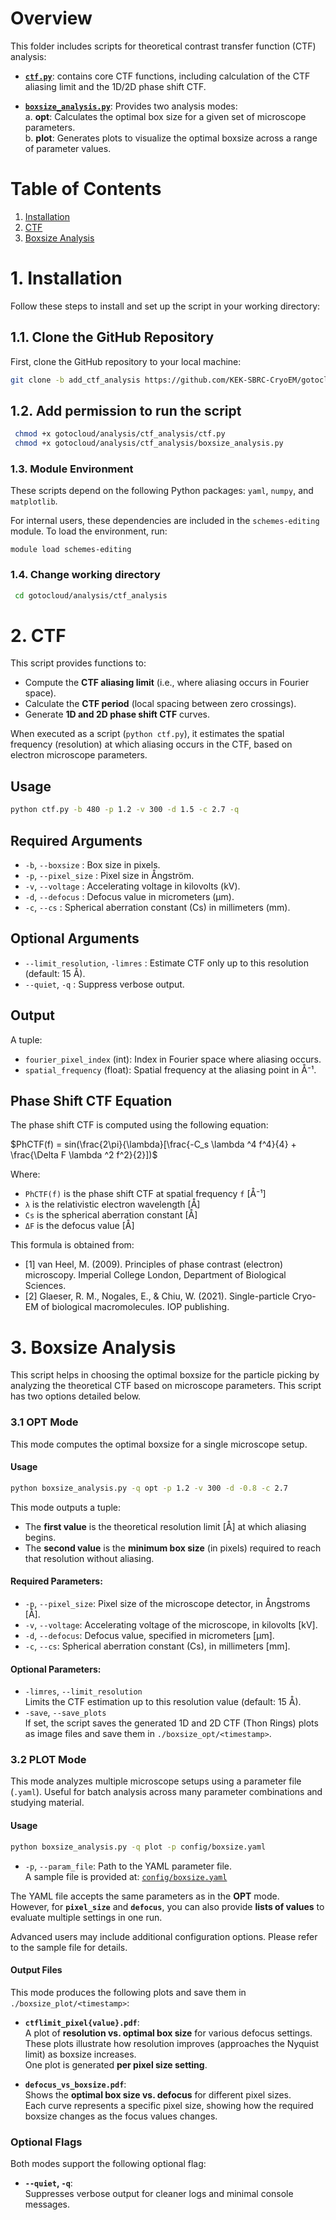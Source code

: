 # Overview

This folder includes scripts for theoretical contrast transfer function (CTF) analysis:

- **[`ctf.py`](./ctf.py)**: contains core CTF functions, including calculation of the CTF aliasing limit and the 1D/2D phase shift CTF.

- **[`boxsize_analysis.py`](./boxsize_analysis.py)**: Provides two analysis modes:  
  a. **opt**: Calculates the optimal box size for a given set of microscope parameters.  
  b. **plot**: Generates plots to visualize the optimal boxsize across a range of parameter values.


# Table of Contents
1. [Installation](#1-installation)
2. [CTF](#2-ctf)  
3. [Boxsize Analysis](#2-boxsize-analysis)  

# 1. Installation

Follow these steps to install and set up the script in your working directory:

## 1.1. Clone the GitHub Repository

First, clone the GitHub repository to your local machine:

```bash
git clone -b add_ctf_analysis https://github.com/KEK-SBRC-CryoEM/gotocloud.git
```

## 1.2. Add permission to run the script
```bash
 chmod +x gotocloud/analysis/ctf_analysis/ctf.py
 chmod +x gotocloud/analysis/ctf_analysis/boxsize_analysis.py
 ```

### 1.3. Module Environment

These scripts depend on the following Python packages: `yaml`, `numpy`, and `matplotlib`.

For internal users, these dependencies are included in the `schemes-editing` module. To load the environment, run:

```
module load schemes-editing
```

### 1.4. Change working directory
```bash
 cd gotocloud/analysis/ctf_analysis
 ```

# 2. CTF

This script provides functions to:

- Compute the **CTF aliasing limit** (i.e., where aliasing occurs in Fourier space).
- Calculate the **CTF period** (local spacing between zero crossings).
- Generate **1D and 2D phase shift CTF** curves.

When executed as a script (`python ctf.py`), it estimates the spatial frequency (resolution) at which aliasing occurs in the CTF, based on electron microscope parameters.

## Usage

```bash
python ctf.py -b 480 -p 1.2 -v 300 -d 1.5 -c 2.7 -q
```

## Required Arguments

- `-b`, `--boxsize`           : Box size in pixels.
- `-p`, `--pixel_size`        : Pixel size in Ångström.
- `-v`, `--voltage`           : Accelerating voltage in kilovolts (kV).
- `-d`, `--defocus`           : Defocus value in micrometers (µm).
- `-c`, `--cs`                : Spherical aberration constant (Cs) in millimeters (mm).

## Optional Arguments

- `--limit_resolution`, `-limres` : Estimate CTF only up to this resolution (default: 15 Å).
- `--quiet`, `-q`                  : Suppress verbose output.

## Output
A tuple:
- `fourier_pixel_index` (int): Index in Fourier space where aliasing occurs.
- `spatial_frequency` (float): Spatial frequency at the aliasing point in Å⁻¹.

## Phase Shift CTF Equation

The phase shift CTF is computed using the following equation:

$PhCTF(f) = sin(\frac{2\pi}{\lambda}[\frac{-C_s \lambda ^4 f^4}{4} + \frac{\Delta F \lambda ^2 f^2}{2}])$

Where:

- `PhCTF(f)` is the phase shift CTF at spatial frequency `f` [Å⁻¹]
- `λ` is the relativistic electron wavelength [Å]
- `Cs` is the spherical aberration constant [Å]
- `ΔF` is the defocus value [Å]

This formula is obtained from:
- [1] van Heel, M. (2009). Principles of phase contrast (electron) microscopy. Imperial College London, Department of Biological Sciences.
- [2] Glaeser, R. M., Nogales, E., & Chiu, W. (2021). Single-particle Cryo-EM of biological macromolecules. IOP publishing.

# 3. Boxsize Analysis
This script helps in choosing the optimal boxsize for the particle picking by analyzing the theoretical CTF based on microscope parameters. This script has two options detailed below.

### 3.1 OPT Mode
This mode computes the optimal boxsize for a single microscope setup.

#### Usage
```bash
python boxsize_analysis.py -q opt -p 1.2 -v 300 -d -0.8 -c 2.7
```

This mode outputs a tuple:

- The **first value** is the theoretical resolution limit [Å] at which aliasing begins.
- The **second value** is the **minimum box size** (in pixels) required to reach that resolution without aliasing.

#### Required Parameters:
- `-p`, `--pixel_size`: Pixel size of the microscope detector, in Ångstroms [Å].
- `-v`, `--voltage`: Accelerating voltage of the microscope, in kilovolts [kV].
- `-d`, `--defocus`: Defocus value, specified in micrometers [µm].
- `-c`, `--cs`: Spherical aberration constant (Cs), in millimeters [mm].

#### Optional Parameters:
- `-limres`, `--limit_resolution`  
  Limits the CTF estimation up to this resolution value (default: 15 Å).
- `-save`, `--save_plots`  
  If set, the script saves the generated 1D and 2D CTF (Thon Rings) plots as image files and save them in `./boxsize_opt/<timestamp>`.

### 3.2 PLOT Mode
This mode analyzes multiple microscope setups using a parameter file (`.yaml`). Useful for batch analysis across many parameter combinations and studying material.

#### Usage
```bash
python boxsize_analysis.py -q plot -p config/boxsize.yaml 
```

- `-p`, `--param_file`: Path to the YAML parameter file.  
  A sample file is provided at: [`config/boxsize.yaml`](config/boxsize.yaml)

The YAML file accepts the same parameters as in the **OPT** mode.  
However, for **`pixel_size`** and **`defocus`**, you can also provide **lists of values** to evaluate multiple settings in one run.

Advanced users may include additional configuration options. Please refer to the sample file for details.

#### Output Files

This mode produces the following plots and save them in `./boxsize_plot/<timestamp>`:

- **`ctflimit_pixel{value}.pdf`**:  
  A plot of **resolution vs. optimal box size** for various defocus settings.  
  These plots illustrate how resolution improves (approaches the Nyquist limit) as boxsize increases.  
  One plot is generated **per pixel size setting**.

- **`defocus_vs_boxsize.pdf`**:  
  Shows the **optimal box size vs. defocus** for different pixel sizes.  
  Each curve represents a specific pixel size, showing how the required boxsize changes as the focus values changes.


### Optional Flags
Both modes support the following optional flag:
- **`--quiet`, `-q`**:  
  Suppresses verbose output for cleaner logs and minimal console messages.
